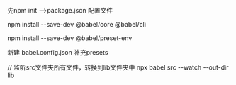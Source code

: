 先npm init -->package.json 配置文件

npm install --save-dev @babel/core @babel/cli

npm install --save-dev @babel/preset-env


新建 babel.config.json 补充presets


// 监听src文件夹所有文件，转换到lib文件夹中
npx babel src --watch --out-dir lib
